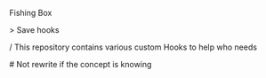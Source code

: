 
Fishing Box 


\> Save hooks

/ This repository contains various custom Hooks to help who needs

\# Not rewrite if the concept is knowing

